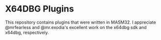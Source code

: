 # X64DBG Plugins
This repository contains plugins that were written in MASM32.
I appreciate @mrfearless and @mr.exodia's excellent work on the x64dbg sdk and x64dbg, respectively.
